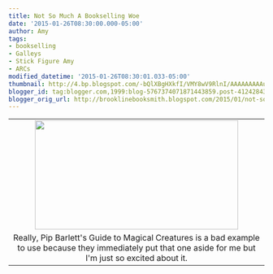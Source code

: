 ```yaml
---
title: Not So Much A Bookselling Woe
date: '2015-01-26T08:30:00.000-05:00'
author: Amy
tags:
- bookselling
- Galleys
- Stick Figure Amy
- ARCs
modified_datetime: '2015-01-26T08:30:01.033-05:00'
thumbnail: http://4.bp.blogspot.com/-bQlXBgHXkfI/VMY8wV9RlnI/AAAAAAAAAuc/14Z23sQlWTY/s72-c/Galleys.jpg
blogger_id: tag:blogger.com,1999:blog-5767374071871443859.post-4124284349045084286
blogger_orig_url: http://brooklinebooksmith.blogspot.com/2015/01/not-so-much-bookselling-woe.html
---
```


<table align="center" cellpadding="0" cellspacing="0" class="tr-caption-container" style="margin-left: auto; margin-right: auto; text-align: center;"><tbody><tr><td style="text-align: center;"><a href="http://4.bp.blogspot.com/-bQlXBgHXkfI/VMY8wV9RlnI/AAAAAAAAAuc/14Z23sQlWTY/s1600/Galleys.jpg" imageanchor="1" style="margin-left: auto; margin-right: auto;"><img border="0" src="http://4.bp.blogspot.com/-bQlXBgHXkfI/VMY8wV9RlnI/AAAAAAAAAuc/14Z23sQlWTY/s1600/Galleys.jpg" height="215" width="400" /></a></td></tr><tr><td class="tr-caption" style="text-align: center;">Really, Pip Barlett's Guide to Magical Creatures is a bad example to use because they immediately put that one aside for me but I'm just so excited about it.</td></tr></tbody></table><br />